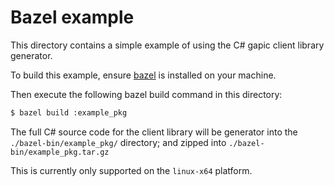 # Bazel example

This directory contains a simple example of using the C# gapic client
library generator.

To build this example, ensure [bazel](https://bazel.build/) is installed
on your machine.

Then execute the following bazel build command in this directory:

```bash
$ bazel build :example_pkg
```

The full C# source code for the client library will be generator into the
`./bazel-bin/example_pkg/` directory; and zipped into
`./bazel-bin/example_pkg.tar.gz`

This is currently only supported on the `linux-x64` platform.
